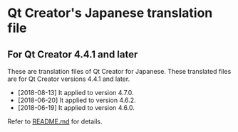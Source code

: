 # Qt Creator's Japanese translation file
## For Qt Creator 4.4.1 and later
These are translation files of Qt Creator for Japanese. 
These translated files are for Qt Creator versions 4.4.1 and later.
+ [2018-08-13] It applied to version 4.7.0.
+ [2018-06-20] It applied to version 4.6.2.  
+ [2018-06-19] It applied to version 4.6.0.

Refer to [README.md](../README.md) for details.